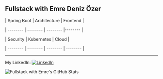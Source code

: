 ## Fullstack with Emre Deniz Özer 

| Spring Boot | Architecture | Frontend |

| -------- | -------- | -------- |-------- |

| Security | Kubernetes | Cloud |

| -------- | -------- | -------- | -------- |

---

My LinkedIn:
[<img src="https://raw.githubusercontent.com/paulrobertlloyd/socialmediaicons/main/linkedin-16x16.png" alt="LinkedIn" class="linkedin-icon">](https://www.linkedin.com/in/emredenizozer/)

![Fullstack with Emre's GitHub Stats](https://github-readme-stats.vercel.app/api?username=emredenizozer&show_icons=true&theme=radical)